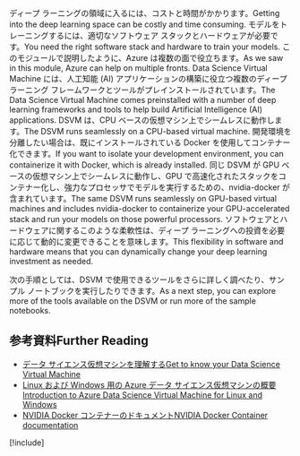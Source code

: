 <span data-ttu-id="341fb-101">ディープ ラーニングの領域に入るには、コストと時間がかかります。</span><span class="sxs-lookup"><span data-stu-id="341fb-101">Getting into the deep learning space can be costly and time consuming.</span></span> <span data-ttu-id="341fb-102">モデルをトレーニングするには、適切なソフトウェア スタックとハードウェアが必要です。</span><span class="sxs-lookup"><span data-stu-id="341fb-102">You need the right software stack and hardware to train your models.</span></span> <span data-ttu-id="341fb-103">このモジュールで説明したように、Azure は複数の面で役立ちます。</span><span class="sxs-lookup"><span data-stu-id="341fb-103">As we saw in this module, Azure can help on multiple fronts.</span></span> <span data-ttu-id="341fb-104">Data Science Virtual Machine には、人工知能 (AI) アプリケーションの構築に役立つ複数のディープ ラーニング フレームワークとツールがプレインストールされています。</span><span class="sxs-lookup"><span data-stu-id="341fb-104">The Data Science Virtual Machine comes preinstalled with a number of deep learning frameworks and tools to help build Artificial Intelligence (AI) applications.</span></span> <span data-ttu-id="341fb-105">DSVM は、CPU ベースの仮想マシン上でシームレスに動作します。</span><span class="sxs-lookup"><span data-stu-id="341fb-105">The DSVM runs seamlessly on a CPU-based virtual machine.</span></span> <span data-ttu-id="341fb-106">開発環境を分離したい場合は、既にインストールされている Docker を使用してコンテナー化できます。</span><span class="sxs-lookup"><span data-stu-id="341fb-106">If you want to isolate your development environment, you can containerize it with Docker, which is already installed.</span></span> <span data-ttu-id="341fb-107">同じ DSVM が GPU ベースの仮想マシン上でシームレスに動作し、GPU で高速化されたスタックをコンテナー化し、強力なプロセッサでモデルを実行するための、nvidia-docker が含まれています。</span><span class="sxs-lookup"><span data-stu-id="341fb-107">The same DSVM runs seamlessly on GPU-based virtual machines and includes nvidia-docker to containerize your GPU-accelerated stack and run your models on those powerful processors.</span></span> <span data-ttu-id="341fb-108">ソフトウェアとハードウェアに関するこのような柔軟性は、ディープ ラーニングへの投資を必要に応じて動的に変更できることを意味します。</span><span class="sxs-lookup"><span data-stu-id="341fb-108">This flexibility in software and hardware means that you can dynamically change your deep learning investment as needed.</span></span> 

<span data-ttu-id="341fb-109">次の手順としては、DSVM で使用できるツールをさらに詳しく調べたり、サンプル ノートブックを実行したりできます。</span><span class="sxs-lookup"><span data-stu-id="341fb-109">As a next step, you can explore more of the tools available on the DSVM or run more of the sample notebooks.</span></span> 


## <a name="further-reading"></a><span data-ttu-id="341fb-110">参考資料</span><span class="sxs-lookup"><span data-stu-id="341fb-110">Further Reading</span></span>

- [<span data-ttu-id="341fb-111">データ サイエンス仮想マシンを理解する</span><span class="sxs-lookup"><span data-stu-id="341fb-111">Get to know your Data Science Virtual Machine</span></span>](https://docs.microsoft.com/azure/machine-learning/data-science-virtual-machine/dsvm-tools-overview)
- [<span data-ttu-id="341fb-112">Linux および Windows 用の Azure データ サイエンス仮想マシンの概要</span><span class="sxs-lookup"><span data-stu-id="341fb-112">Introduction to Azure Data Science Virtual Machine for Linux and Windows</span></span>](https://docs.microsoft.com/azure/machine-learning/data-science-virtual-machine/overview)
- [<span data-ttu-id="341fb-113">NVIDIA Docker コンテナーのドキュメント</span><span class="sxs-lookup"><span data-stu-id="341fb-113">NVIDIA Docker Container documentation</span></span>](https://www.nvidia.com/object/docker-container.html)

[!include[](../../../includes/azure-sandbox-cleanup.md)]
